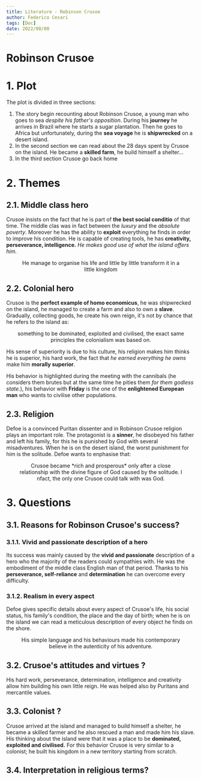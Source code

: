 ```yaml
---
title: Literature - Robinson Crusoe
author: Federico Cesari
tags: [Doc]
date: 2022/00/00
---
```

# Robinson Crusoe
# 1. Plot
The plot is divided in three sections:
1. The story begin recounting about Robinson Crusoe, a young man who goes to sea *despite his father's opposition*. During his **journey** he arrives in Brazil where he starts a sugar plantation. Then he goes to Africa but unfortunately, during the **sea voyage** he is **shipwrecked** on a desert island.
2. In the second section we can read about the 28 days spent by Crusoe on the island. He became a **skilled farm**, he build himself a shelter...
3. In the third section Crusoe go back home
# 2. Themes
## 2.1. Middle class hero
Crusoe insists on the fact that he is part of **the best social conditio** of that time. The middle clas was in fact between the *luxury* and the *absolute poverty*.
Moreover he has the ability to **exploit** everything he finds in order to improve his condition. He is capable of creating tools, he has **creativity, perseverance, intelligence.** *He makes good use of what the island offers him.*

<p style="text-align: center;padding-left: 2em; padding-right: 2em">  He manage to organise his life and little by little transform it in a little kingdom </p>

## 2.2. Colonial hero
Crusoe is the **perfect example of homo economicus**, he was shipwrecked on the island, he managed to create a farm and also to own a **slave**. 
Gradually, collecting goods, he create his own reign, it's not by chance that he refers to the island as:

<p style="text-align: center; padding-left: 2em; padding-right: 2em"> something to be dominated, exploited and civilised, the exact same principles the colonialism was based on.  </p>

His sense of superiority is due to his culture, his religion makes him thinks he is superior, his hard work, the fact that *he earned everything he owns* make him **morally superior**.

His behavior is highlighted during the meeting with the cannibals (he considers them brutes but at the same time he pities them *for them godless state.*), his behavior with **Friday** is the one of the **enlightened European man** who wants to civilise other populations. 

## 2.3. Religion
Defoe is a convinced Puritan dissenter and in Robinson Crusoe religion plays an important role. The protagonist is a **sinner**, he disobeyed his father and left his family, for this he is punished by God with several misadventures.
When he is on the desert island, the worst punishment for him is the solitude. 
Defoe wants to enphasise that:

<p style="text-align: center;padding-left: 2em; padding-right: 2em">  Crusoe became *rich and prosperous* only after a close relationship with the divine figure of God caused by the solitude. I nfact, the only one Crusoe could talk with was God.</p>

# 3. Questions
## 3.1. Reasons for Robinson Crusoe's success?
### 3.1.1. Vivid and passionate description of a hero
Its success was mainly caused by the **vivid and passionate** description of a hero who the majority of the readers could sympathies with. He was the embodiment of the middle class English man of that period. Thanks to his **perseverance, self-reliance** and **determination** he can overcome every difficulty.
### 3.1.2. Realism in every aspect
Defoe gives specific details about every aspect of Crusoe's life, his social status, his family's condition, the place and the day of birth; when he is on the island we can read a meticulous description of every object he finds on the shore.

<p style="text-align: center;padding-left: 2em; padding-right: 2em">  His simple language and his behaviours made his contemporary believe in the autenticity of his adventure. </p>

## 3.2. Crusoe's attitudes and virtues ?
His hard work, perseverance, determination, intelligence and creativity allow him building his own little reign. He was helped also by Puritans and mercantile values.
## 3.3. Colonist ?
Crusoe arrived at the island and managed to build himself a shelter, he became a skilled farmer and he also rescued a man and made him his slave. His thinking about the island were that it was a place to be **dominated, exploited and civilised.** For this behavior Crusoe is very similar to a colonist; he built his kingdom in a new territory starting from scratch.
## 3.4. Interpretation in religious terms?